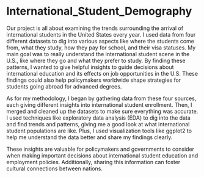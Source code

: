 # International_Student_Demography


Our project is all about examining the trends surrounding the arrival of international students in the United States every year. I used data from four different datasets to dig into various aspects like where the students come from, what they study, how they pay for school, and their visa statuses. My main goal was to really understand the international student scene in the U.S., like where they go and what they prefer to study. By finding these patterns, I wanted to give helpful insights to guide decisions about international education and its effects on job opportunities in the U.S. These findings could also help policymakers worldwide shape strategies for students going abroad for advanced degrees.

As for my methodology, I began by gathering data from these four sources, each giving different insights into international student enrollment. Then, I merged and cleaned up the datasets to make sure everything was accurate. I used techniques like exploratory data analysis (EDA) to dig into the data and find trends and patterns, giving me a good look at what international student populations are like. Plus, I used visualization tools like ggplot2 to help me understand the data better and share my findings clearly.

These insights are valuable for policymakers and governments to consider when making important decisions about international student education and employment policies. Additionally, sharing this information can foster cultural connections between nations.
